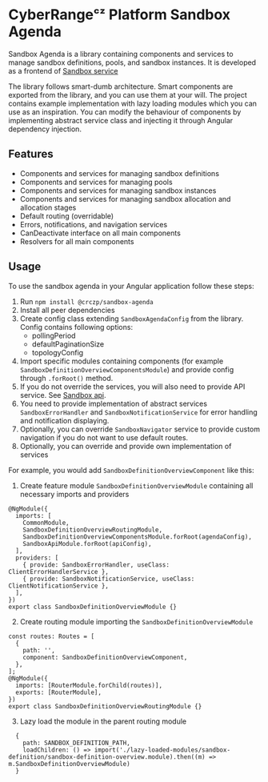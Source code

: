 # CyberRangeᶜᶻ Platform Sandbox Agenda

Sandbox Agenda is a library containing components and services to manage sandbox definitions, pools, and sandbox instances.
It is developed as a frontend of [Sandbox service](https://github.com/cyberrangecz/backend-sandbox-service)

The library follows smart-dumb architecture. Smart components are exported from the library, and you can use them at your will. The project contains example implementation with lazy loading modules which you can use as an inspiration.
You can modify the behaviour of components by implementing abstract service class and injecting it through Angular dependency injection.

## Features

* Components and services for managing sandbox definitions
* Components and services for managing pools
* Components and services for managing sandbox instances
* Components and services for managing sandbox allocation and allocation stages
* Default routing (overridable)
* Errors, notifications, and navigation services
* CanDeactivate interface on all main components
* Resolvers for all main components

## Usage

To use the sandbox agenda in your Angular application follow these steps:

1. Run `npm install @crczp/sandbox-agenda`
2. Install all peer dependencies
3. Create config class extending `SandboxAgendaConfig` from the library. Config contains following options:
    + pollingPeriod
    + defaultPaginationSize
    + topologyConfig
4. Import specific modules containing components (for example `SandboxDefinitionOverviewComponentsModule`) and provide config through `.forRoot()` method.
5. If you do not override the services, you will also need to provide API service. See [Sandbox api](https://github.com/cyberrangecz/frontend-sandbox-api).
6. You need to provide implementation of abstract services `SandboxErrorHandler` and `SandboxNotificationService` for error handling and notification displaying.
7. Optionally, you can override `SandboxNavigator` service to provide custom navigation if you do not want to use default routes.
8. Optionally, you can override and provide own implementation of services

For example, you would add `SandboxDefinitionOverviewComponent` like this:

1. Create feature module `SandboxDefinitionOverviewModule` containing all necessary imports and providers

```
@NgModule({
  imports: [
    CommonModule,
    SandboxDefinitionOverviewRoutingModule,
    SandboxDefinitionOverviewComponentsModule.forRoot(agendaConfig),
    SandboxApiModule.forRoot(apiConfig),
  ],
  providers: [
    { provide: SandboxErrorHandler, useClass: ClientErrorHandlerService },
    { provide: SandboxNotificationService, useClass: ClientNotificationService },
  ],
})
export class SandboxDefinitionOverviewModule {}
```

2. Create routing module importing the `SandboxDefinitionOverviewModule`

```
const routes: Routes = [
  {
    path: '',
    component: SandboxDefinitionOverviewComponent,
  },
];
@NgModule({
  imports: [RouterModule.forChild(routes)],
  exports: [RouterModule],
})
export class SandboxDefinitionOverviewRoutingModule {}
```

3. Lazy load the module in the parent routing module

```
  {
    path: SANDBOX_DEFINITION_PATH,
    loadChildren: () => import('./lazy-loaded-modules/sandbox-definition/sandbox-definition-overview.module).then((m) => m.SandboxDefinitionOverviewModule)
  }
```
